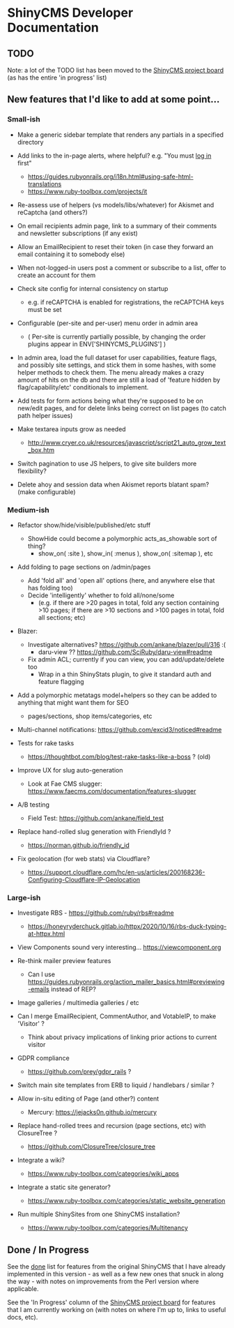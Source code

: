 # ShinyCMS Developer Documentation

## TODO

Note: a lot of the TODO list has been moved to the [ShinyCMS project board](https://github.com/denny/ShinyCMS-ruby/projects/1) (as has the entire 'in progress' list)


## New features that I'd like to add at some point...

### Small-ish

* Make a generic sidebar template that renders any partials in a specified directory

* Add links to the in-page alerts, where helpful? e.g. "You must <a href="/login">log in</a> first"
    * https://guides.rubyonrails.org/i18n.html#using-safe-html-translations
    * https://www.ruby-toolbox.com/projects/it

* Re-assess use of helpers (vs models/libs/whatever) for Akismet and reCaptcha (and others?)

* On email recipients admin page, link to a summary of their comments and newsletter subscriptions (if any exist)

* Allow an EmailRecipient to reset their token (in case they forward an email containing it to somebody else)

* When not-logged-in users post a comment or subscribe to a list, offer to create an account for them

* Check site config for internal consistency on startup
    * e.g. if reCAPTCHA is enabled for registrations, the reCAPTCHA keys must be set

* Configurable (per-site and per-user) menu order in admin area
    * ( Per-site is currently partially possible, by changing the order plugins appear in ENV['SHINYCMS_PLUGINS'] )

* In admin area, load the full dataset for user capabilities, feature flags,
  and possibly site settings, and stick them in some hashes, with some helper
  methods to check them. The menu already makes a crazy amount of hits on the
  db and there are still a load of 'feature hidden by flag/capability/etc'
  conditionals to implement.

* Add tests for form actions being what they're supposed to be on new/edit pages,
  and for delete links being correct on list pages (to catch path helper issues)

* Make textarea inputs grow as needed
    * http://www.cryer.co.uk/resources/javascript/script21_auto_grow_text_box.htm

* Switch pagination to use JS helpers, to give site builders more flexibility?

* Delete ahoy and session data when Akismet reports blatant spam? (make configurable)

### Medium-ish

* Refactor show/hide/visible/published/etc stuff
    * ShowHide could become a polymorphic acts_as_showable sort of thing?
        * show_on( :site ), show_in( :menus ), show_on( :sitemap ), etc

* Add folding to page sections on /admin/pages
    * Add 'fold all' and 'open all' options (here, and anywhere else that has folding too)
    * Decide 'intelligently' whether to fold all/none/some
        * (e.g. if there are >20 pages in total, fold any section containing >10 pages; if there are >10 sections and >100 pages in total, fold all sections; etc)

* Blazer:
    * Investigate alternatives? https://github.com/ankane/blazer/pull/316 :(
        * daru-view ?? https://github.com/SciRuby/daru-view#readme
    * Fix admin ACL; currently if you can view, you can add/update/delete too
        * Wrap in a thin ShinyStats plugin, to give it standard auth and feature flagging

* Add a polymorphic metatags model+helpers so they can be added to anything that might want them for SEO
    * pages/sections, shop items/categories, etc

* Multi-channel notifications: https://github.com/excid3/noticed#readme

* Tests for rake tasks
    * https://thoughtbot.com/blog/test-rake-tasks-like-a-boss ? (old)

* Improve UX for slug auto-generation
    * Look at Fae CMS slugger: https://www.faecms.com/documentation/features-slugger

* A/B testing
    * Field Test: https://github.com/ankane/field_test

* Replace hand-rolled slug generation with FriendlyId ?
    * https://norman.github.io/friendly_id

* Fix geolocation (for web stats) via Cloudflare?
    * https://support.cloudflare.com/hc/en-us/articles/200168236-Configuring-Cloudflare-IP-Geolocation

### Large-ish

* Investigate RBS - https://github.com/ruby/rbs#readme
    * https://honeyryderchuck.gitlab.io/httpx/2020/10/16/rbs-duck-typing-at-httpx.html

* View Components sound very interesting... https://viewcomponent.org

* Re-think mailer preview features
    * Can I use https://guides.rubyonrails.org/action_mailer_basics.html#previewing-emails instead of REP?

* Image galleries / multimedia galleries / etc

* Can I merge EmailRecipient, CommentAuthor, and VotableIP, to make 'Visitor' ?
    * Think about privacy implications of linking prior actions to current visitor

* GDPR compliance
    * https://github.com/prey/gdpr_rails ?

* Switch main site templates from ERB to liquid / handlebars / similar ?

* Allow in-situ editing of Page (and other?) content
    * Mercury: https://jejacks0n.github.io/mercury

* Replace hand-rolled trees and recursion (page sections, etc) with ClosureTree ?
    * https://github.com/ClosureTree/closure_tree

* Integrate a wiki?
    * https://www.ruby-toolbox.com/categories/wiki_apps

* Integrate a static site generator?
    * https://www.ruby-toolbox.com/categories/static_website_generation

* Run multiple ShinySites from one ShinyCMS installation?
    * https://www.ruby-toolbox.com/categories/Multitenancy


## Done / In Progress

See the [done](done.md) list for features from the original ShinyCMS that I have already implemented in this version - as well as a few new ones that snuck in along the way - with notes on improvements from the Perl version where applicable.

See the 'In Progress' column of the [ShinyCMS project board](https://github.com/denny/ShinyCMS-ruby/projects/1) for features that I am currently working on (with notes on where I'm up to, links to useful docs, etc).
